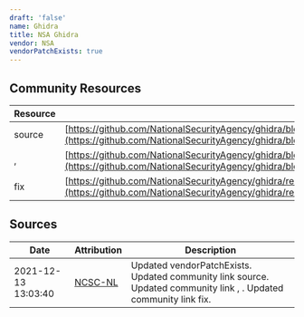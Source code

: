 ```yaml
---
draft: 'false'
name: Ghidra
title: NSA Ghidra
vendor: NSA
vendorPatchExists: true
---
```



## Community Resources
| Resource | Link |
| --- | --- |
| source | [https://github.com/NationalSecurityAgency/ghidra/blob/2c73c72f0ba2720c6627be4005a721a5ebd64b46/README.md#warning](https://github.com/NationalSecurityAgency/ghidra/blob/2c73c72f0ba2720c6627be4005a721a5ebd64b46/README.md#warning) |
| ,  | [https://github.com/NationalSecurityAgency/ghidra/blob/2c73c72f0ba2720c6627be4005a721a5ebd64b46/README.md#warning](https://github.com/NationalSecurityAgency/ghidra/blob/2c73c72f0ba2720c6627be4005a721a5ebd64b46/README.md#warning) |
| fix | [https://github.com/NationalSecurityAgency/ghidra/releases/tag/Ghidra_10.1_build](https://github.com/NationalSecurityAgency/ghidra/releases/tag/Ghidra_10.1_build) |


## Sources
| Date | Attribution | Description |
| --- | --- | --- |
| 2021-12-13 13:03:40 | [NCSC-NL](https://github.com/NCSC-NL/log4shell/blob/main/software/README.md) | Updated vendorPatchExists. Updated community link source. Updated community link , . Updated community link fix.  |
